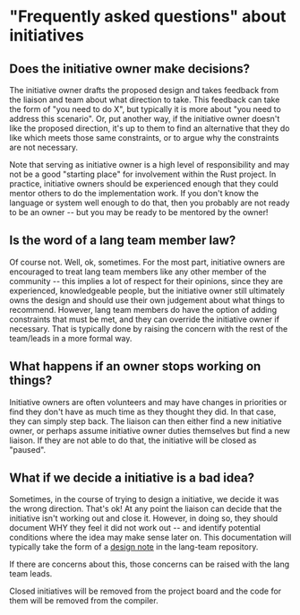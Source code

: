 # "Frequently asked questions" about initiatives

## Does the initiative owner make decisions?

The initiative owner drafts the proposed design and takes feedback from the liaison and team about what direction to take. This feedback can take the form of "you need to do X", but typically it is more about "you need to address this scenario". Or, put another way, if the initiative owner doesn't like the proposed direction, it's up to them to find an alternative that they do like which meets those same constraints, or to argue why the constraints are not necessary.

Note that serving as initiative owner is a high level of responsibility and may not be a good "starting place" for involvement within the Rust project. In practice, initiative owners should be experienced enough that they could mentor others to do the implementation work. If you don't know the language or system well enough to do that, then you probably are not ready to be an owner -- but you may be ready to be mentored by the owner!

## Is the word of a lang team member law?

Of course not. Well, ok, sometimes. For the most part, initiative owners are encouraged to treat lang team members like any other member of the community -- this implies a lot of respect for their opinions, since they are experienced, knowledgeable people, but the initiative owner still ultimately owns the design and should use their own judgement about what things to recommend. However, lang team members do have the option of adding constraints that must be met, and they can override the initiative owner if necessary. That is typically done by raising the concern with the rest of the team/leads in a more formal way.

## What happens if an owner stops working on things?

Initiative owners are often volunteers and may have changes in priorities or find they don't have as much time as they thought they did. In that case, they can simply step back. The liaison can then either find a new initiative owner, or perhaps assume initiative owner duties themselves but find a new liaison. If they are not able to do that, the initiative will be closed as "paused".

## What if we decide a initiative is a bad idea?

Sometimes, in the course of trying to design a initiative, we decide it was the wrong direction. That's ok! At any point the liaison can decide that the initiative isn't working out and close it. However, in doing so, they should document WHY they feel it did not work out -- and identify potential conditions where the idea may make sense later on. This documentation will typically take the form of a [design note] in the lang-team repository.

If there are concerns about this, those concerns can be raised with the lang team leads.

Closed initiatives will be removed from the project board and the code for them will be removed from the compiler.

[design note]: ../design_notes.md

